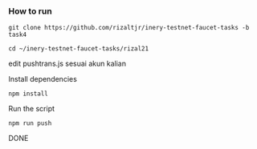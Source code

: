 ### How to run

```shell
git clone https://github.com/rizaltjr/inery-testnet-faucet-tasks -b task4
```

```shell
cd ~/inery-testnet-faucet-tasks/rizal21
```
edit pushtrans.js sesuai akun kalian

Install dependencies

```shell
npm install
```

Run the script

```
npm run push
```
DONE
